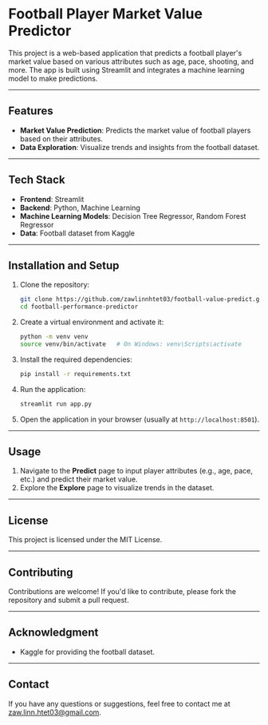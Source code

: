 # Football Player Market Value Predictor

This project is a web-based application that predicts a football player's market value based on various attributes such as age, pace, shooting, and more. The app is built using Streamlit and integrates a machine learning model to make predictions.

---

## Features
- **Market Value Prediction**: Predicts the market value of football players based on their attributes.
- **Data Exploration**: Visualize trends and insights from the football dataset.

---

## Tech Stack
- **Frontend**: Streamlit
- **Backend**: Python, Machine Learning
- **Machine Learning Models**: Decision Tree Regressor, Random Forest Regressor
- **Data**: Football dataset from Kaggle

---

## Installation and Setup

1. Clone the repository:
   ```bash
   git clone https://github.com/zawlinnhtet03/football-value-predict.git
   cd football-performance-predictor
   ```

2. Create a virtual environment and activate it:
   ```bash
   python -m venv venv
   source venv/bin/activate   # On Windows: venv\Scripts\activate
   ```

3. Install the required dependencies:
   ```bash
   pip install -r requirements.txt
   ```

4. Run the application:
   ```bash
   streamlit run app.py
   ```

5. Open the application in your browser (usually at `http://localhost:8501`).

---

## Usage

1. Navigate to the **Predict** page to input player attributes (e.g., age, pace, etc.) and predict their market value.
2. Explore the **Explore** page to visualize trends in the dataset.

---

## License

This project is licensed under the MIT License. 

---

## Contributing

Contributions are welcome! If you'd like to contribute, please fork the repository and submit a pull request.

---

## Acknowledgment
- Kaggle for providing the football dataset.

---

## Contact

If you have any questions or suggestions, feel free to contact me at zaw.linn.htet03@gmail.com.

